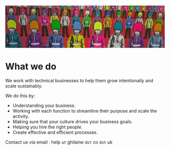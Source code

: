 ![guards](img/banner.jpg)
# What we do

We work with technical businesses to help them grow intentionally and scale sustainably.

We do this by:

- Understanding your business.
- Working with each function to streamline their purpose and scale the activity.
- Making sure that your culture drives your business goals.
- Helping you hire the right people.
- Create effective and efficient processes.


Contact us via email : help `at` ghilaine `dot` co `dot` uk